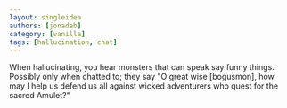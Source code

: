```yaml
---
layout: singleidea
authors: [jonadab]
category: [vanilla]
tags: [hallucination, chat]
---
```

When hallucinating, you hear monsters that can speak say funny things. Possibly only when chatted to; they say "O great wise [bogusmon], how may I help us defend us all against wicked adventurers who quest for the sacred Amulet?"
